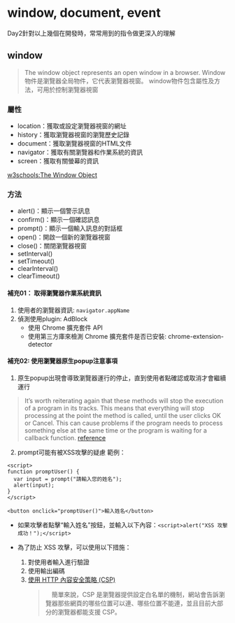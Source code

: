 # window, document, event
Day2針對以上幾個在開發時，常常用到的指令做更深入的理解


## window
> The window object represents an open window in a browser.
Window物件是瀏覽器全局物件，它代表瀏覽器視窗。
window物件包含屬性及方法，可用於控制瀏覽器視窗

### 屬性
- location：獲取或設定瀏覽器視窗的網址
- history：獲取瀏覽器視窗的瀏覽歷史記錄
- document：獲取瀏覽器視窗的HTML文件
- navigator：獲取有關瀏覽器和作業系統的資訊
- screen：獲取有關螢幕的資訊

[w3schools:The Window Object](https://www.w3schools.com/jsref/obj_window.asp)
### 方法
- alert()：顯示一個警示訊息
- confirm()：顯示一個確認訊息
- prompt()：顯示一個輸入訊息的對話框
- open()：開啟一個新的瀏覽器視窗
- close()：關閉瀏覽器視窗
- setInterval()
- setTimeout()
- clearInterval()
- clearTimeout()

#### 補充01： 取得瀏覽器作業系統資訊
1. 使用者的瀏覽器資訊: `navigator.appName`
2. 偵測使用plugin: AdBlock
    - 使用 Chrome 擴充套件 API
    - 使用第三方庫來檢測 Chrome 擴充套件是否已安裝: chrome-extension-detector


#### 補充02: 使用瀏覽器原生popup注意事項
1. 原生popup出現會導致瀏覽器運行的停止，直到使用者點確認或取消才會繼續運行
> It’s worth reiterating again that these methods will stop the execution of a program in its tracks. This means that everything will stop processing at the point the method is called, until the user clicks OK or Cancel. This can cause problems if the program needs to process something else at the same time or the program is waiting for a callback function.
[reference](https://www.sitepoint.com/javascript-window-object/)

2. prompt可能有被XSS攻擊的疑慮
範例：
```
<script>
function promptUser() {
  var input = prompt("請輸入您的姓名");
  alert(input);
}
</script>

<button onclick="promptUser()">輸入姓名</button>
```

- 如果攻擊者點擊“輸入姓名”按鈕，並輸入以下內容：`<script>alert("XSS 攻擊成功！");</script>`


- 為了防止 XSS 攻擊，可以使用以下措施：
    1. 對使用者輸入進行驗證
    2. 使用輸出編碼
    3. [使用 HTTP 內容安全策略 (CSP)](https://www.tsg.com.tw/blog-detail10-317-0-content-security-policy.htm)
        > 　簡單來說，CSP 是瀏覽器提供設定白名單的機制，網站會告訴瀏覽器那些網頁的哪些位置可以連、哪些位置不能連，並且目前大部分的瀏覽器都能支援 CSP。

